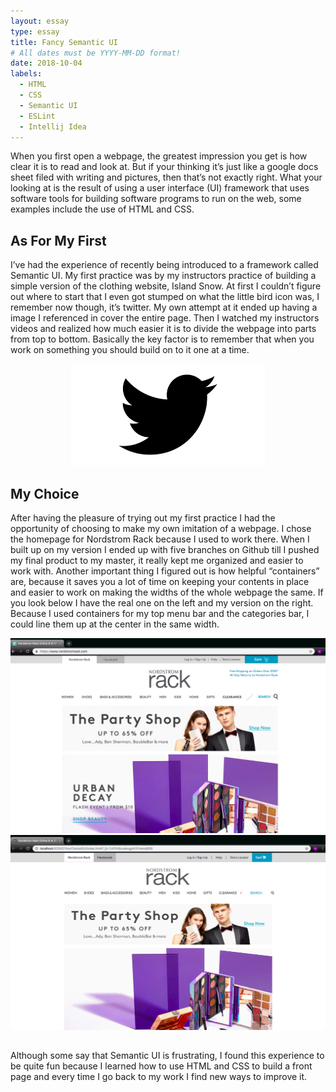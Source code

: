 ```yaml
---
layout: essay
type: essay
title: Fancy Semantic UI
# All dates must be YYYY-MM-DD format!
date: 2018-10-04
labels:
  - HTML
  - CSS
  - Semantic UI
  - ESLint
  - Intellij Idea
---
```


When you first open a webpage, the greatest impression you get is how clear it is to read and look at. But if your thinking it’s just like a google docs sheet filed with writing and pictures, then that’s not exactly right. What your looking at is the result of using a user interface (UI) framework that uses software tools for building software programs to run on the web, some examples include the use of HTML and CSS.

## As For My First

I’ve had the experience of recently being introduced to a framework called Semantic UI. My first practice was by my instructors practice of building a simple version of the clothing website, Island Snow. At first I couldn’t figure out where to start that I even got stumped on what the little bird icon was, I remember now though, it’s twitter. My own attempt at it ended up having a image I referenced in cover the entire page. Then I watched my instructors videos and realized how much easier it is to divide the webpage into parts from top to bottom. Basically the key factor is to remember that when you work on something you should build on to it one at a time.

<center>
<img class="ui small image" src="../images/twitter.png">
</center>

## My Choice

After having the pleasure of trying out my first practice I had the opportunity of choosing to make my own imitation of a webpage. I chose the homepage for Nordstrom Rack because I used to work there. When I built up on my version I ended up with five branches on Github till I pushed my final product to my master, it really kept me organized and easier to work with. Another important thing I figured out is how helpful “containers” are, because it saves you a lot of time on keeping your contents in place and easier to work on making the widths of the whole webpage the same. If you look below I have the real one on the left and my version on the right. Because I used containers for my top menu bar and the categories bar, I could line them up at the center in the same width. 

<center>
  <div class="ui medium images">
    <img class="ui floated rounded image" src="../images/NRs.png">
    <img class="ui floated rounded image" src="../images/mine.png">
  </div>
</center>

##
Although some say that Semantic UI is frustrating, I found this experience to be quite fun because I learned how to use HTML and CSS to build a front page and every time I go back to my work I find new ways to improve it.
